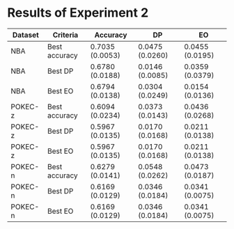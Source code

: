 # Results of Experiment 2


| Dataset | Criteria      | Accuracy        | DP              | EO              |
|---------|---------------|-----------------|-----------------|-----------------|
| NBA     | Best accuracy | 0.7035 (0.0053) | 0.0475 (0.0260) | 0.0455 (0.0195) |
| NBA     | Best DP       | 0.6780 (0.0188) | 0.0146 (0.0085) | 0.0359 (0.0379) |
| NBA     | Best EO       | 0.6794 (0.0138) | 0.0304 (0.0249) | 0.0154 (0.0136) |
| POKEC-z | Best accuracy | 0.6094 (0.0234) | 0.0373 (0.0143) | 0.0436 (0.0268) |
| POKEC-z | Best DP       | 0.5967 (0.0135) | 0.0170 (0.0168) | 0.0211 (0.0138) |
| POKEC-z | Best EO       | 0.5967 (0.0135) | 0.0170 (0.0168) | 0.0211 (0.0138) |
| POKEC-n | Best accuracy | 0.6279 (0.0141) | 0.0548 (0.0262) | 0.0473 (0.0187) |
| POKEC-n | Best DP       | 0.6169 (0.0129) | 0.0346 (0.0184) | 0.0341 (0.0075) |
| POKEC-n | Best EO       | 0.6169 (0.0129) | 0.0346 (0.0184) | 0.0341 (0.0075) |
